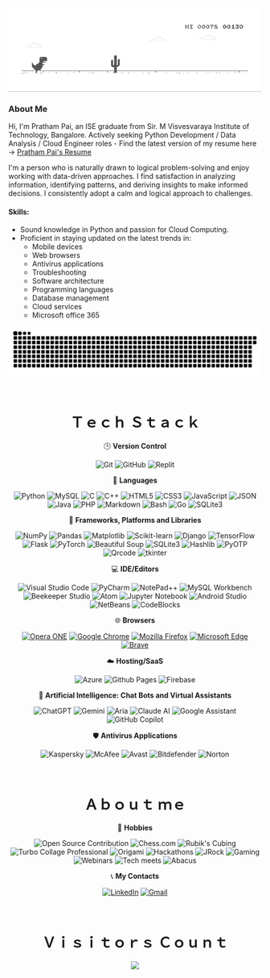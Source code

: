 <div align="center">
  <img align="center" src="output/dino.gif">
</div>

### About Me
Hi, I'm Pratham Pai, an ISE graduate from Sir. M Visvesvaraya Institute of Technology, Bangalore.
Actively seeking Python Development / Data Analysis / Cloud Engineer roles - Find the latest version of my resume here -> [Pratham Pai's Resume](https://drive.google.com/drive/folders/162YKBjx39l2kYi-hKrkzV2eDapIQerL_?usp=sharing)

I'm a person who is naturally drawn to logical problem-solving and enjoy working with data-driven approaches. I find satisfaction in analyzing information, identifying patterns, and deriving insights to make informed decisions. I consistently adopt a calm and logical approach to challenges.

#### Skills:

- Sound knowledge in Python and passion for Cloud Computing.
- Proficient in staying updated on the latest trends in:
  - Mobile devices
  - Web browsers
  - Antivirus applications
  - Troubleshooting
  - Software architecture
  - Programming languages
  - Database management
  - Cloud services
  - Microsoft office 365

<div align="center">
  <img  src="output/snake.svg"  alt="Snake animation"  />
</div>

<br>
<div align="center">
   <h1 align="center">Ｔｅｃｈ Ｓｔａｃｋ</h1>


🕒 **Version Control**

![Git](https://img.shields.io/badge/git-%23F05033.svg?style=for-the-badge&logo=git&logoColor=white)
![GitHub](https://img.shields.io/badge/github-%23121011.svg?style=for-the-badge&logo=github&logoColor=white)
![Replit](https://img.shields.io/badge/Replit-%23F05033.svg?style=for-the-badge&logo=replit&logoColor=white)

📓 **Languages**

![Python](https://img.shields.io/badge/python-%2314354C.svg?style=for-the-badge&logo=python&logoColor=white)
![MySQL](https://img.shields.io/badge/MySQL-%23cc0000?style=for-the-badge&logo=json&logoColor=white)
![C](https://img.shields.io/badge/c-%2300599C.svg?style=for-the-badge&logo=c&logoColor=white)
![C++](https://img.shields.io/badge/c++-%2300599C.svg?style=for-the-badge&logo=c%2B%2B&logoColor=white)
![HTML5](https://img.shields.io/badge/html5-%23E34F26.svg?style=for-the-badge&logo=html5&logoColor=white)
![CSS3](https://img.shields.io/badge/css3-%231572B6.svg?style=for-the-badge&logo=css3&logoColor=white)
![JavaScript](https://img.shields.io/badge/javascript-%23323330.svg?style=for-the-badge&logo=javascript&logoColor=white)
![JSON](https://img.shields.io/badge/JSON-%23ff471a?style=for-the-badge&logo=json)
![Java](https://img.shields.io/badge/java-%23ED8B00.svg?style=for-the-badge&logo=java&logoColor=white)
![PHP](https://img.shields.io/badge/php-%23777BB4.svg?style=for-the-badge&logo=php&logoColor=white)
![Markdown](https://img.shields.io/badge/markdown-%23000000.svg?style=for-the-badge&logo=markdown&logoColor=white)
![Bash](https://img.shields.io/badge/Bash-%230099ff?style=for-the-badge&logo=gnubash&logoColor=white)
![Go](https://img.shields.io/badge/Go-00ADD8?style=for-the-badge&logo=go&logoColor=white)
![SQLite3](https://img.shields.io/badge/SQLite3-%23003B57?style=for-the-badge&logo=sqlite&logoColor=white)

🧮 **Frameworks, Platforms and Libraries**

![NumPy](https://img.shields.io/badge/NumPy-%23013243.svg?style=for-the-badge&logo=NumPy&logoColor=white)
![Pandas](https://img.shields.io/badge/Pandas-%23150458.svg?style=for-the-badge&logo=Pandas&logoColor=white)
![Matplotlib](https://img.shields.io/badge/Matplotlib-%23013243.svg?style=for-the-badge&logo=Matplotlib&logoColor=white)
![Scikit-learn](https://img.shields.io/badge/Scikit--learn-%23F7931E.svg?style=for-the-badge&logo=scikit-learn&logoColor=white)
![Django](https://img.shields.io/badge/Django-%23092E20.svg?style=for-the-badge&logo=Django&logoColor=white)
![TensorFlow](https://img.shields.io/badge/TensorFlow-%23FF6F00.svg?style=for-the-badge&logo=TensorFlow&logoColor=white)
![Flask](https://img.shields.io/badge/Flask-%23000000.svg?style=for-the-badge&logo=Flask&logoColor=white)
![PyTorch](https://img.shields.io/badge/PyTorch-%23EE4C2C.svg?style=for-the-badge&logo=PyTorch&logoColor=white)
![Beautiful Soup](https://img.shields.io/badge/Beautiful%20Soup-%234282B4.svg?style=for-the-badge&logo=Python&logoColor=white)
![SQLite3](https://img.shields.io/badge/sqlite3-%23003B57.svg?style=for-the-badge&logo=sqlite&logoColor=white)
![Hashlib](https://img.shields.io/badge/hashlib-%232C91D8.svg?style=for-the-badge&logo=python&logoColor=white)
![PyOTP](https://img.shields.io/badge/PyOTP-%232C91D8.svg?style=for-the-badge&logo=python&logoColor=white)
![Qrcode](https://img.shields.io/badge/Qrcode-%23000000.svg?style=for-the-badge&logo=python&logoColor=white)
![tkinter](https://img.shields.io/badge/tkinter-%235849A6.svg?style=for-the-badge&logo=python&logoColor=white)

💻 **IDE/Editors**

![Visual Studio Code](https://img.shields.io/badge/Visual%20Studio%20Code-0078d7.svg?style=for-the-badge&logo=visual-studio-code&logoColor=white)
![PyCharm](https://img.shields.io/badge/PyCharm-%23000000.svg?style=for-the-badge&logo=PyCharm&logoColor=white)
![NotePad++](https://img.shields.io/badge/NotePad++-%23000000.svg?style=for-the-badge&logo=notepad%2B%2B&logoColor=white)
![MySQL Workbench](https://img.shields.io/badge/MySQL%20Workbench-%2300f.svg?style=for-the-badge&logo=MySQL&logoColor=white)
![Beekeeper Studio](https://img.shields.io/badge/Beekeeper%20Studio-%2360C2BE.svg?style=for-the-badge&logo=DataStax&logoColor=white)
![Atom](https://img.shields.io/badge/Atom-%2366595C.svg?style=for-the-badge&logo=semanticuireact&logoColor=white)
![Jupyter Notebook](https://img.shields.io/badge/Jupyter-%23F37626.svg?style=for-the-badge&logo=Jupyter&logoColor=white)
![Android Studio](https://img.shields.io/badge/Android%20Studio-3DDC84.svg?style=for-the-badge&logo=android-studio&logoColor=white)
![NetBeans](https://img.shields.io/badge/NetBeans%20IDE-1B6AC6.svg?style=for-the-badge&logo=apache-netbeans-ide&logoColor=white)
![CodeBlocks](https://img.shields.io/badge/CodeBlocks-%23000000.svg?style=for-the-badge&logo=CodeBlocks&logoColor=white)

🌐 **Browsers**

[![Opera ONE](https://img.shields.io/badge/Opera-FF1B2D?style=for-the-badge&logo=Opera&logoColor=white)](https://www.opera.com/)
[![Google Chrome](https://img.shields.io/badge/Google%20Chrome-4285F4?style=for-the-badge&logo=GoogleChrome&logoColor=white)](https://www.google.com/chrome/)
[![Mozilla Firefox](https://img.shields.io/badge/Mozilla%20Firefox-FF7139?style=for-the-badge&logo=Mozilla%20Firefox&logoColor=white)](https://www.mozilla.org/firefox/new)
[![Microsoft Edge](https://img.shields.io/badge/Microsoft%20Edge-0ff80?style=for-the-badge&logo=MicrosoftEdge&logoColor=white)](https://www.microsoft.com/edge)
[![Brave](https://img.shields.io/badge/Brave-FB542B?style=for-the-badge&logo=Brave&logoColor=white)](https://brave.com/)

☁️ **Hosting/SaaS**

![Azure](https://img.shields.io/badge/azure-%230072C6.svg?style=for-the-badge&logo=microsoftazure&logoColor=white)
![Github Pages](https://img.shields.io/badge/github%20pages-121013?style=for-the-badge&logo=github&logoColor=white)
![Firebase](https://img.shields.io/badge/firebase-%23039BE5.svg?style=for-the-badge&logo=firebase)

🤖 **Artificial Intelligence: Chat Bots and Virtual Assistants**

![ChatGPT](https://img.shields.io/badge/ChatGPT-AI%20Bot-blue?style=for-the-badge)
![Gemini](https://img.shields.io/badge/Bard-AI%20Bot-green?style=for-the-badge)
![Aria](https://img.shields.io/badge/Aria-AI%20Bot-purple?style=for-the-badge)
![Claude AI](https://img.shields.io/badge/Claude.AI-AI%20Bot-9cf?style=for-the-badge)
![Google Assistant](https://img.shields.io/badge/Google%20Assistant-Virtual%20Assistant-red?style=for-the-badge)
![GitHub Copilot](https://img.shields.io/badge/GitHub%20Copilot-AI%20Assistant-9cf?style=for-the-badge)

🛡️ **Antivirus Applications**

![Kaspersky](https://img.shields.io/badge/Kaspersky-006DB7?style=for-the-badge&logo=kaspersky&logoColor=white)
![McAfee](https://img.shields.io/badge/McAfee-C01818?style=for-the-badge&logo=mcafee&logoColor=white)
![Avast](https://img.shields.io/badge/Avast-4F2E7E?style=for-the-badge&logo=avast&logoColor=white)
![Bitdefender](https://img.shields.io/badge/Bitdefender-ED1C24?style=for-the-badge&logo=bitdefender&logoColor=white)
![Norton](https://img.shields.io/badge/Norton-50309C?style=for-the-badge&logo=Norton&logoColor=white)

<br>
<div align="center">
   <h1 align="center">Ａｂｏｕｔ ｍｅ</h1>

🎨 **Hobbies**

![Open Source Contribution](https://img.shields.io/badge/Open%20Source%20Contribution-0078D4.svg?style=for-the-badge&logo=stackoverflow&logoColor=white)
![Chess.com](https://img.shields.io/badge/Chess.com-%23FFA500.svg?style=for-the-badge&logo=lichess&logoColor=white)
![Rubik's Cubing](https://img.shields.io/badge/Rubik's%20Cubing-%23FF4500.svg?style=for-the-badge&logo=hackthebox&logoColor=white)
![Turbo Collage Professional](https://img.shields.io/badge/Turbo%20Collage%20Professional-%23600FF6.svg?style=for-the-badge&logo=turbo&logoColor=white)
![Origami](https://img.shields.io/badge/Origami-%23F0C300.svg?style=for-the-badge&logo=snapcraft&logoColor=white)
![Hackathons](https://img.shields.io/badge/Hackathons-%23000000.svg?style=for-the-badge&logo=hackerrank&logoColor=white)
![JRock](https://img.shields.io/badge/JRock-red?style=for-the-badge&logo=applemusic&logoColor=white)
![Gaming](https://img.shields.io/badge/Gaming-000000?style=for-the-badge&logo=ubisoft&logoColor=white)
![Webinars](https://img.shields.io/badge/Webinars-%23008080.svg?style=for-the-badge&logo=microsoftteams&logoColor=white)
![Tech meets](https://img.shields.io/badge/Tech%20meets-%23007ACC.svg?style=for-the-badge&logo=googlemeet&logoColor=white)
![Abacus](https://img.shields.io/badge/Abacus-%23FF0000.svg?style=for-the-badge&logo=multisim&logoColor=white)

📞 **My Contacts**

[![LinkedIn](https://img.shields.io/badge/linkedin-%230077B5.svg?&style=for-the-badge&logo=linkedin&logoColor=white)](https://www.linkedin.com/in/pratham-pai/)
[![Gmail](https://img.shields.io/badge/gmail-D14836?&style=for-the-badge&logo=gmail&logoColor=white)](mailto:prathampaibm13@gmail.com)

<br>
<div align="center">
   <h1 align="center">Ｖｉｓｉｔｏｒｓ Ｃｏｕｎｔ</h1>

<a href="https://count.nett.moe" target="blank">
    <img src="https://count.nett.moe/get/pratham-pai/img?theme=rule34" />
</a>
